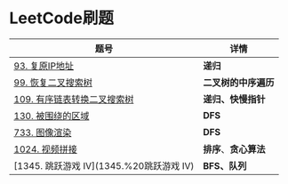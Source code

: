 # LeetCode刷题

| 题号                                                         | 详情                   |
| ------------------------------------------------------------ | ---------------------- |
| [93. 复原IP地址](93.%20复原IP地址.py)                        | **递归**               |
| [99. 恢复二叉搜索树](99.%20恢复二叉搜索树.py)                | **二叉树的中序遍历**   |
| [109. 有序链表转换二叉搜索树](109.%20有序链表转换二叉搜索树) | **递归、快慢指针**     |
| [130. 被围绕的区域](130.%20被围绕的区域.py)                  | **DFS**                |
| [733. 图像渲染](733.%20图像渲染.py)                          | **DFS**                |
| [1024. 视频拼接](1024.%20视频拼接.py)                        | **排序**、**贪心算法** |
| [1345. 跳跃游戏 IV](1345.%20跳跃游戏 IV)                     | **BFS、队列**          |

